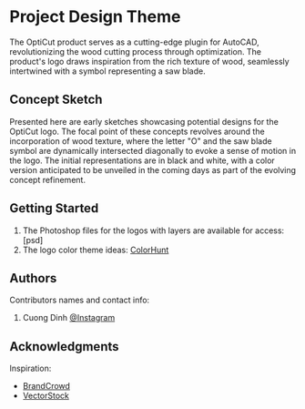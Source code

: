 # Project Design Theme
The OptiCut product serves as a cutting-edge plugin for AutoCAD, revolutionizing the wood cutting process through optimization. The product's logo draws inspiration from the rich texture of wood, seamlessly intertwined with a symbol representing a saw blade.

## Concept Sketch
Presented here are early sketches showcasing potential designs for the OptiCut logo. The focal point of these concepts revolves around the incorporation of wood texture, where the letter "O" and the saw blade symbol are dynamically intersected diagonally to evoke a sense of motion in the logo. The initial representations are in black and white, with a color version anticipated to be unveiled in the coming days as part of the evolving concept refinement.

## Getting Started
1. The Photoshop files for the logos with layers are available for access: [psd]
2. The logo color theme ideas: [ColorHunt](https://colorhunt.co/palettes/warm?fbclid=IwAR3I4U1CxsjFwHkYe42yN7eZfC8e6to0H9ZT_m194CNLi5MdXjWZ1ueFgyw)

## Authors
Contributors names and contact info:
1. Cuong Dinh [@Instagram](https://www.instagram.com/itsdeandinh/)

## Acknowledgments
Inspiration:
* [BrandCrowd](https://www.brandcrowd.com/maker/tag/wood)
* [VectorStock](https://www.vectorstock.com/royalty-free-vectors/wood-logo-vectors)
